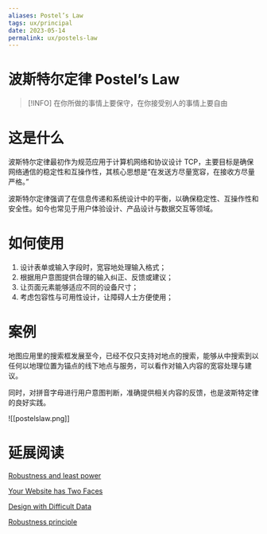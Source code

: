 ```yaml
---
aliases: Postel’s Law
tags: ux/principal
date: 2023-05-14
permalink: ux/postels-law
---
```

# 波斯特尔定律 Postel’s Law

> [!INFO] 在你所做的事情上要保守，在你接受别人的事情上要自由

# 这是什么

波斯特尔定律最初作为规范应用于计算机网络和协议设计 TCP，主要目标是确保网络通信的稳定性和互操作性，其核心思想是“在发送方尽量宽容，在接收方尽量严格。”  

波斯特尔定律强调了在信息传递和系统设计中的平衡，以确保稳定性、互操作性和安全性。如今也常见于用户体验设计、产品设计与数据交互等领域。

# 如何使用

1. 设计表单或输入字段时，宽容地处理输入格式；  
2. 根据用户意图提供合理的输入纠正、反馈或建议；  
3. 让页面元素能够适应不同的设备尺寸；  
4. 考虑包容性与可用性设计，让障碍人士方便使用；

# 案例

地图应用里的搜索框发展至今，已经不仅只支持对地点的搜索，能够从中搜索到以任何以地理位置为锚点的线下地点与服务，可以看作对输入内容的宽容处理与建议。  

同时，对拼音字母进行用户意图判断，准确提供相关内容的反馈，也是波斯特定律的良好实践。

![[postelslaw.png]]

# 延展阅读

[Robustness and least power](https://adactio.com/journal/14327)

[Your Website has Two Faces](https://alistapart.com/article/your-website-has-two-faces)

[Design with Difficult Data](https://alistapart.com/article/design-with-difficult-data/)

[Robustness principle](https://en.wikipedia.org/wiki/Robustness_principle)